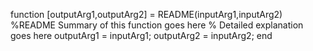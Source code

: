 function [outputArg1,outputArg2] = README(inputArg1,inputArg2)
%README Summary of this function goes here
%   Detailed explanation goes here
outputArg1 = inputArg1;
outputArg2 = inputArg2;
end

